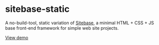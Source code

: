 # sitebase-static
A no-build-tool, static variation of [Sitebase](https://github.com/kccnma/sitebase/), a minimal HTML + CSS + JS base front-end framework for simple web site projects.


[View demo](https://kccnma.github.io/sitebase1-static/)
